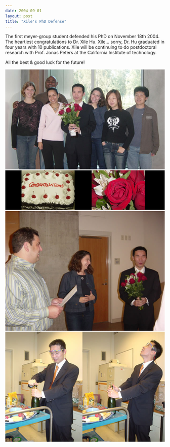 ```yaml
---
date: 2004-09-01
layout: post
title: "Xile's PhD Defense"
---
```


The first meyer-group student defended his PhD on November 18th 2004. 
The heartiest congratulations to Dr. Xile Hu. 
Xile... sorry, Dr. Hu graduated in four years with 10 publications. 
Xile will be continuing to do postdoctoral research with Prof. Jonas Peters at the California Institute of technology. 

All the best & good luck for the future!

![Xile defense](/assets/img/Xile_PhD_1_web_size.jpg)
![Xile defense](/assets/img/Congratulations.jpg)
![Xile defense](/assets/img/Xile_PhD_3_web_size.jpg)
![Xile defense](/assets/img/Xile_PhD_5_web_size.jpg)